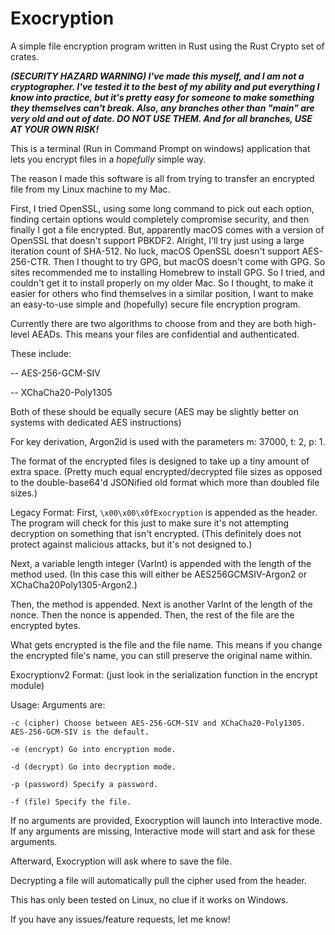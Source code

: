 # Exocryption
A simple file encryption program written in Rust using the Rust Crypto set of crates.

***(SECURITY HAZARD WARNING) I've made this myself, and I am not a cryptographer. I've tested it to the best of my ability and put everything I know into practice, but it's pretty easy for someone to make something they themselves can't break. Also, any branches other than "main" are very old and out of date. DO NOT USE THEM. And for all branches, USE AT YOUR OWN RISK!***

This is a terminal (Run in Command Prompt on windows) application that lets you encrypt files in a *hopefully* simple way.

The reason I made this software is all from trying to transfer an encrypted file from my Linux machine to my Mac.

First, I tried OpenSSL, using some long command to pick out each option, finding certain options would completely compromise security, and then finally I got a file encrypted. But, apparently macOS comes with a version of OpenSSL that doesn't support PBKDF2. Alright, I'll try just using a large iteration count of SHA-512. No luck, macOS OpenSSL doesn't support AES-256-CTR. Then I thought to try GPG, but macOS doesn't come with GPG. So sites recommended me to installing Homebrew to install GPG. So I tried, and couldn't get it to install properly on my older Mac. So I thought, to make it easier for others who find themselves in a similar position, I want to make an easy-to-use simple and (hopefully) secure file encryption program.

Currently there are two algorithms to choose from and they are both high-level AEADs. This means your files are confidential and authenticated.

These include:

-- AES-256-GCM-SIV

-- XChaCha20-Poly1305

Both of these should be equally secure (AES may be slightly better on systems with dedicated AES instructions)

For key derivation, Argon2id is used with the parameters m: 37000, t: 2, p: 1.

The format of the encrypted files is designed to take up a tiny amount of extra space. (Pretty much equal encrypted/decrypted file sizes as opposed to the double-base64'd JSONified old format which more than doubled file sizes.)

Legacy Format:
First, `\x00\x00\x0fExocryption` is appended as the header. The program will check for this just to make sure it's not attempting decryption on something that isn't encrypted. (This definitely does not protect against malicious attacks, but it's not designed to.)

Next, a variable length integer (VarInt) is appended with the length of the method used. (In this case this will either be AES256GCMSIV-Argon2 or XChaCha20Poly1305-Argon2.)

Then, the method is appended.
Next is another VarInt of the length of the nonce. Then the nonce is appended.
Then, the rest of the file are the encrypted bytes.

What gets encrypted is the file and the file name. This means if you change the encrypted file's name, you can still preserve the original name within.

Exocryptionv2 Format: (just look in the serialization function in the encrypt module)


Usage:
Arguments are:

`-c (cipher) Choose between AES-256-GCM-SIV and XChaCha20-Poly1305. AES-256-GCM-SIV is the default.`

`-e (encrypt) Go into encryption mode.`

`-d (decrypt) Go into decryption mode.`

`-p (password) Specify a password.`

`-f (file) Specify the file.`

If no arguments are provided, Exocryption will launch into Interactive mode.
If any arguments are missing, Interactive mode will start and ask for these arguments.

Afterward, Exocryption will ask where to save the file.

Decrypting a file will automatically pull the cipher used from the header.

This has only been tested on Linux, no clue if it works on Windows.

If you have any issues/feature requests, let me know!
